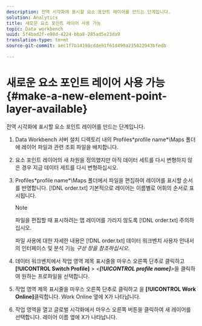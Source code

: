 ```yaml
---
description: 전역 시각화에 표시할 요소 포인트 레이어를 만드는 단계입니다.
solution: Analytics
title: 새로운 요소 포인트 레이어 사용 가능
topic: Data workbench
uuid: 5f4bad2f-e98d-4224-bba8-285ad5e23da9
translation-type: tm+mt
source-git-commit: aec1f7b14198cdde91f61d490a235022943bfedb

---
```



# 새로운 요소 포인트 레이어 사용 가능{#make-a-new-element-point-layer-available}

전역 시각화에 표시할 요소 포인트 레이어를 만드는 단계입니다.

1. Data Workbench 서버 설치 디렉토리 내의 Profiles\*profile name*\Maps 폴더에 레이어 파일과 관련 조회 파일을 배치합니다.
1. 요소 포인트 레이어의 새 차원을 정의했지만 아직 데이터 세트를 다시 변형하지 않은 경우 지금 데이터 세트를 다시 변형하십시오.
1. Profiles\*profile name*\Maps 폴더에서 파일을 편집하여 레이어를 표시할 순서를 반영합니다. [!DNL order.txt] 기본적으로 레이어는 이름별로 어휘의 순서로 표시됩니다.

   >[!NOTE]
   >
   >파일을 편집할 때 표시하려는 맵 레이어를 가리지 않도록 [!DNL order.txt] 주의하십시오.

   파일 사용에 대한 자세한 내용은 [!DNL order.txt] 데이터 워크벤치 사용자 안내서의 인터페이스 및 분석 기능 *구성 장을 참조하십시오*.

1. 데이터 워크벤치에서 작업 영역 제목 표시줄을 마우스 오른쪽 단추로 클릭하고 **[!UICONTROL Switch Profile]** > *&lt;**[!UICONTROL profile name]**>*&#x200B;을 클릭하여 원하는 프로파일을 선택합니다.
1. 작업 영역 제목 표시줄을 마우스 오른쪽 단추로 클릭하고 을 **[!UICONTROL Work Online]**&#x200B;클릭합니다. Work Online 옆에 X가 나타납니다.
1. 작업 영역을 열고 글로벌 시각화에서 마우스 오른쪽 버튼을 클릭하여 새 레이어를 선택합니다. 레이어 이름 옆에 X가 나타납니다.
